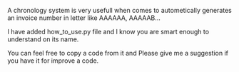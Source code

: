 A chronology system is very usefull when comes to autometically generates an invoice number in letter like AAAAAA, AAAAAB...

I have added how_to_use.py file and I know you are smart enough to understand on its name.

You can feel free to copy a code from it and Please give me a suggestion if you have it for improve a code.
